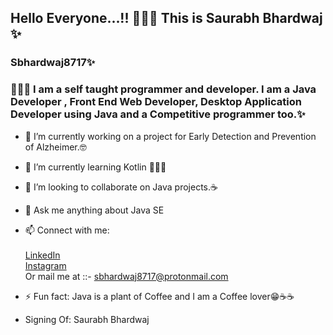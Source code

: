 ## Hello Everyone...!! 🙋🏻‍♂️ This is Saurabh Bhardwaj ✨
### Sbhardwaj8717✨
### 👨🏻‍💻 I am a self taught programmer and developer. I am a Java Developer , Front End Web Developer, Desktop Application Developer using Java and a Competitive programmer too.✨


- 🔭 I’m currently working on a project for Early Detection and Prevention of Alzheimer.🤓<br />
- 🌱 I’m currently learning Kotlin 👨🏻‍💻<br />
- 👯 I’m looking to collaborate on Java projects.☕<br />
- 💬 Ask me anything about Java SE <br />
- 📫 Connect with me: <br /><br />
           [LinkedIn](https://www.linkedin.com/in/sbhardwaj8717/) <br />
           [Instagram](https://www.instagram.com/abandoned.me.to.myself/) <br />
           Or mail me at ::- sbhardwaj8717@protonmail.com
           <br />
- ⚡ Fun fact: Java is a plant of Coffee and I am a Coffee lover😁☕☕

- Signing Of: Saurabh Bhardwaj

